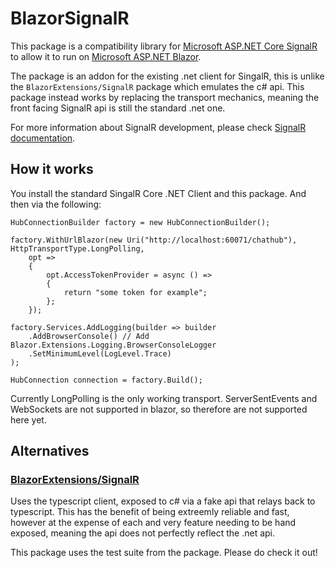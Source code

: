 # BlazorSignalR
This package is a compatibility library for [Microsoft ASP.NET Core SignalR](https://github.com/aspnet/SignalR) to allow it to run on [Microsoft ASP.NET Blazor](https://github.com/aspnet/Blazor).

The package is an addon for the existing .net client for SingalR, this is unlike the ```BlazorExtensions/SignalR``` package which emulates the c# api. This package instead works by replacing the transport mechanics, meaning the front facing SignalR api is still the standard .net one.

For more information about SignalR development, please check [SignalR documentation](https://docs.microsoft.com/en-us/aspnet/core/signalr/introduction?view=aspnetcore-2.1).

## How it works

You install the standard SingalR Core .NET Client and this package. And then via the following:

```
HubConnectionBuilder factory = new HubConnectionBuilder();

factory.WithUrlBlazor(new Uri("http://localhost:60071/chathub"), HttpTransportType.LongPolling,
    opt =>
    {
        opt.AccessTokenProvider = async () =>
        {
            return "some token for example";
        };
    });

factory.Services.AddLogging(builder => builder
    .AddBrowserConsole() // Add Blazor.Extensions.Logging.BrowserConsoleLogger
    .SetMinimumLevel(LogLevel.Trace)
);

HubConnection connection = factory.Build();
```

Currently LongPolling is the only working transport. ServerSentEvents and WebSockets are not supported in blazor, so therefore are not supported here yet.


## Alternatives

### [BlazorExtensions/SignalR](https://github.com/BlazorExtensions/SignalR)
Uses the typescript client, exposed to c# via a fake api that relays back to typescript. This has the benefit of being extreemly reliable and fast, however at the expense of each and very feature needing to be hand exposed, meaning the api does not perfectly reflect the .net api.

This package uses the test suite from the  package. Please do check it out!
